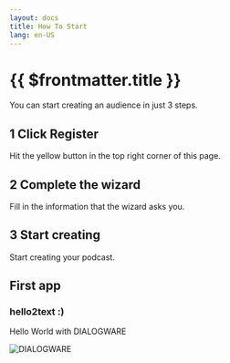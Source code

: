 ```yaml
---
layout: docs
title: How To Start
lang: en-US
---
```


# {{ $frontmatter.title }}


You can start creating an audience in just 3 steps.


## 1 Click Register
Hit the yellow button in the top right corner of this page.

## 2 Complete the wizard
Fill in the information that the wizard asks you.

## 3 Start creating
Start creating your podcast.


## First app

### hello2text :)
Hello World with DIALOGWARE




![DIALOGWARE](https://logo.dialogware.com/3/cover.png)
